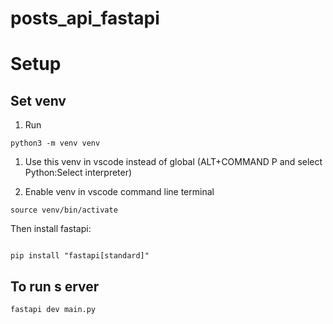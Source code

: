 # posts_api_fastapi

# Setup

## Set venv

1. Run

```
python3 -m venv venv
```

1. Use this venv in vscode instead of global
   (ALT+COMMAND P and select Python:Select interpreter)

2. Enable venv in vscode command line terminal

```
source venv/bin/activate
```

Then install fastapi:

```

pip install "fastapi[standard]"
```

## To run s erver

```
fastapi dev main.py
```
